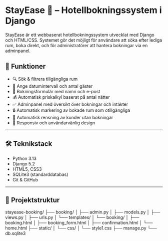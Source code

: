 # StayEase 🏨 – Hotellbokningssystem i Django

StayEase är ett webbaserat hotellbokningssystem utvecklat med Django och HTML/CSS. Systemet gör det möjligt för användare att söka efter lediga rum, boka direkt, och för administratörer att hantera bokningar via en adminpanel.

## 🌟 Funktioner

- 🔍 Sök & filtrera tillgängliga rum
- 📅 Ange datumintervall och antal gäster
- 🧾 Bokningsformulär med namn och e-post
- 💰 Automatisk priskalkyl baserat på antal nätter
- ✅ Adminpanel med översikt över bokningar och intäkter
- 🔒 Automatisk markering av bokade rum som otillgängliga
- 🧼 Automatisk rensning av kunder utan bokningar
- 📱 Responsiv och användarvänlig design

---

## 🛠️ Teknikstack

- Python 3.13
- Django 5.2
- HTML5, CSS3
- SQLite3 (standarddatabas)
- Git & GitHub

---
## 📂 Projektstruktur
stayease-booking/
├── booking/
│   ├── admin.py
│   ├── models.py
│   ├── views.py
│   ├── urls.py
│   └── templates/
│       └── booking/
│           ├── booking.html
│           ├── booking_form.html
│           ├── confirmation.html
│           └── home.html
├── static/
│   └── css/
│       └── style1.css
├── manage.py
└── db.sqlite3
